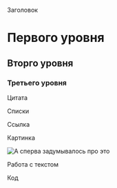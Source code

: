 Заголовок

# Первого уровня
## Вторго уровня
### Третьего уровня

Цитата

Списки

Ссылка

Картинка

![А сперва задумывалось про это](https://pigmine.ru/wp-content/uploads/e/7/8/e78fb35ac51fbdeddd1cb3f19c9fcaa6.jpeg)


Работа с текстом

Код
